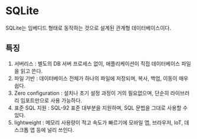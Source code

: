 # SQLite
SQLite는 임베디드 형태로 동작하는 것으로 설계된 관계형 데이터베이스이다. 

## 특징
1. 서버리스 : 별도의 DB 서버 프로세스 없이, 애플리케이션이 직접 데이터베이스 파일을 읽고 쓴다.
2. 파일 기반 : 데이터베이스 전체가 하나의 파일에 저장되며, 복사, 백업, 이동이 매우 쉽다.
3. Zero configuration : 설치나 초기 설정 과정이 거의 필요없으며, 단순히 라이브러리 임포트만으로 사용 가능하다.
4. 표준 SQL 지원 : SQL-92 표준 대부분을 지원하며, SQL 문법을 그대로 사용할 수 있다.
5. lightweight : 메모리 사용량이 적고 속도가 빠르기에 모바일 앱, 브라우저, IoT, 데스크톱 앱 등에 널리 쓰인다.